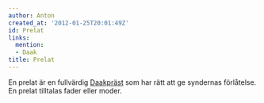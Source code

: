 ```yaml
---
author: Anton
created_at: '2012-01-25T20:01:49Z'
id: Prelat
links:
  mention:
  - Daak
title: Prelat
---
```


En prelat är en fullvärdig [Daakpräst] som har rätt att ge syndernas förlåtelse. En prelat tilltalas
fader eller moder.

  [Daakpräst]: Daak
